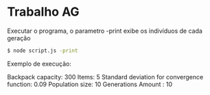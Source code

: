 # Trabalho AG
Executar o programa, o parametro -print exibe os indivíduos de cada geração

```sh
$ node script.js -print
```

Exemplo de execução:

Backpack capacity: 300
Items: 5
Standard deviation for convergence function: 0.09
Population size: 10
Generations Amount : 10

